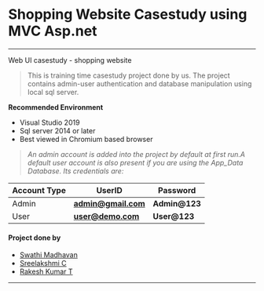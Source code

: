 # Shopping Website Casestudy using MVC Asp.net
---
Web UI casestudy - shopping website
> This is training time casestudy project done by us. The project contains admin-user authentication and database manipulation using local sql server.

**Recommended Environment**
* Visual Studio 2019
* Sql server 2014 or later
* Best viewed in Chromium based browser

> *An admin account is added into the project by default at first run.A default user account is also present if you are using the App_Data Database. Its credentials are:*

|Account Type   | UserID  | Password  |  
|---|---|---|
| Admin  | **admin@gmail.com**   |  **Admin@123** |
| User  | **user@demo.com**  | **User@123**  |  

#### Project done by
* [Swathi Madhavan](https://github.com/swathi363)
* [Sreelakshmi C](https://github.com/Sree-laksh-mi)
* [Rakesh Kumar T](https://github.com/rakesh-kumar-t)
---
